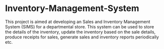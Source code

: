 ﻿# Inventory-Management-System

 This project is aimed at developing an Sales and Inventory Management System (SIMS) for a departmental store. This system can be used to store the details of the inventory, update the inventory based on the sale details, produce receipts for sales, generate sales and inventory reports periodically etc.
